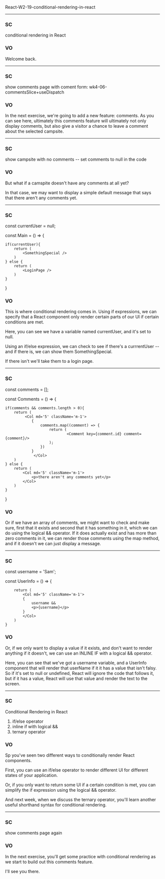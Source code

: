 React-W2-19-conditional-rendering-in-react


---
### SC

conditional rendering in React

### VO

Welcome back.



---
### SC

show comments page with coment form:
 wk4-06-commentsSlice+useDispatch


### VO



In the next exercise, we're going to add a new feature: comments.  As you can see here, ultimately this comments feature will ultimately not only display comments, but also give a visitor a chance to leave a comment about the selected campsite. 


---
### SC

show campsite with no comments -- set comments to null in the code


### VO

But what if a camspite doesn't have any comments at all yet?  

In that case, we may want to display a simple default message that says that there aren't any comments yet.

---
### SC

const currentUser = null;

const Main = () => {

    if(currentUser){
        return (
            <SomethingSpecial />
        )
    } else {
        return (
            <LoginPage />
        )
    }


}

### VO

This is where conditional rendering comes in.  Using if expressions, we can specify that a React component only render certain parts of our UI if certain conditions are met.

Here, you can see we have a variable named currentUser, and it's set to null.

Using an if/else expression, we can check to see if there's a currrentUser -- and if there is, we can show them SomethingSpecial.

If there isn't we'll take them to a login page.


---
### SC

const comments = [];

const Comments = () => {

    if(comments && comments.length > 0){
        return (
             <Col md='5' className='m-1'>
                {
                    comments.map((comment) => {
                        return (
                                <Comment key={comment.id} comment={comment}/>
                        );
                    }) 
                }
                 </Col>
        )
    } else {
        return (
            <Col md='5' className='m-1'>
                <p>there aren't any comments yet</p>
            </Col>
        )
    }


}


### VO

Or if we have an array of comments, we might want to check and make sure, first that it exists and second that it has something in it, which we can do using the logical && operator.  If it does actually exist and has more than zero comments in it, we can render those comments using the map method, and if it doesn't we can just display a message.

---
### SC

const username = 'Sam';

const UserInfo = () => {

        return (
            <Col md='5' className='m-1'>
            {
                username &&
                <p>{username}</p>
            }
            </Col>
        )
    }


### VO
Or, if we only want to display a value if it exists, and don't want to render anything if it doesn't, we can use an INLINE IF with a logical && operator.

Here, you can see that we've got a username variable, and a UserInfo component that will render that userName if it it has a value that isn't falsy.  So if it's set to null or undefined, React will ignore the code that follows it, but if it has a value, React will use that value and render the text to the screen.

---
### SC

Conditional Rendering in React

1. if/else operator
2. inline if with logical &&
3. ternary operator

### VO
Sp you've seen two different ways to conditionally render React components.  

First, you can use an if/else operator to render different UI for different states of your application.

Or, if you only want to return some UI if a certain condition is met, you can simplify the if expression using the logical && operator.

And next week, when we discuss the ternary operator, you'll learn another useful shorthand syntax for conditional rendering.

---
### SC

show comments page again

### VO
In the next exercise, you'll get some practice with conditional rendering as we start to build out this comments feature.


I'll see you there.

